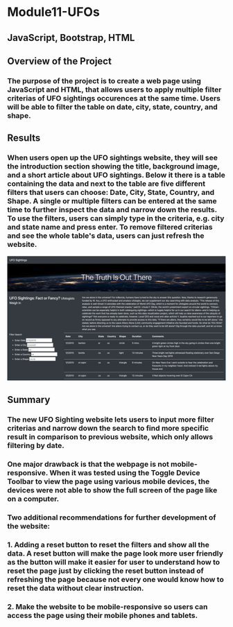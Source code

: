 # **Module11-UFOs**
## **JavaScript, Bootstrap, HTML**

## **Overview of the Project**

### The purpose of the project is to create a web page using JavaScript and HTML, that allows users to apply multiple filter criterias of UFO sightings occurences at the same time.  Users will be able to filter the table on date, city, state, country, and shape.
 
## **Results**

### When users open up the UFO sightings website, they will see the introduction section showing the title, background image, and a short article about UFO sightings.  Below it there is a table containing the data and next to the table are five different filters that users can choose: Date, City, State, Country, and Shape.  A single or multiple filters can be entered at the same time to further inspect the data and narrow down the results.  To use the filters, users can simply type in the criteria, e.g. city and state name and press enter.  To remove filtered criterias and see the whole table's data, users can just refresh the website.

![UFO Website](static/images/UFO_Website.png)

## **Summary**

### The new UFO Sighting website lets users to input more filter criterias and narrow down the search to find more specific result in comparison to previous website, which only allows filtering by date.

### One major drawback is that the webpage is not mobile-responsive.  When it was tested using the Toggle Device Toolbar to view the page using various mobile devices, the devices were not able to show the full screen of the page like on a computer.

### Two additional recommendations for further development of the website:

###     1. Adding a reset button to reset the filters and show all the data.  A reset button will make the page look more user friendly as the button will make it easier     for user to understand how to reset the page just by clicking the reset button          instead of refreshing the page because not every one would know how to reset the data without clear instruction.

###     2. Make the website to be mobile-responsive so users can access the page using their mobile phones and tablets.
